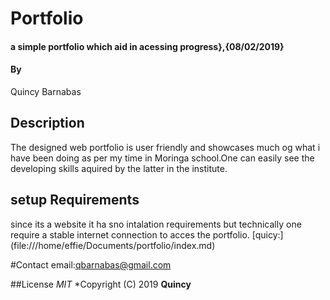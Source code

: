 # Portfolio
#### a simple portfolio which aid in acessing progress},{08/02/2019}
#### By
Quincy Barnabas
## Description
The designed web portfolio is user friendly and showcases much og what i have been doing as per my time in Moringa school.One can easily see the developing skills aquired by the latter in the institute.
## setup Requirements
since its a website it ha sno intalation requirements but technically one require a stable internet connection to acces the portfolio.
[quicy:] (file:///home/effie/Documents/portfolio/index.md)

#Contact
email:qbarnabas@gmail.com

##License
*MIT*
*Copyright (C) 2019 **Quincy**
